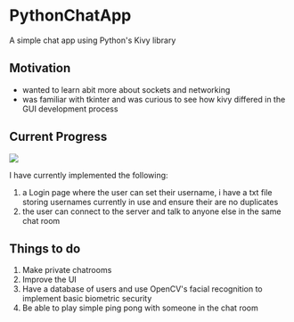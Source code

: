 # PythonChatApp

A simple chat app using Python's Kivy library 

Motivation
-----------
- wanted to learn abit more about sockets and networking 
- was familiar with tkinter and was curious to see how kivy differed in the GUI development process 


Current Progress
----------------

![](current.gif)

I have currently implemented the following:
1) a Login page where the user can set their username, i have a txt file storing usernames currently in use and ensure their are no duplicates 
2) the user can connect to the server and talk to anyone else in the same chat room 


Things to do 
------------
1) Make private chatrooms 
2) Improve the UI
3) Have a database of users and use OpenCV's facial recognition to implement basic biometric security 
4) Be able to play simple ping pong with someone in the chat room
